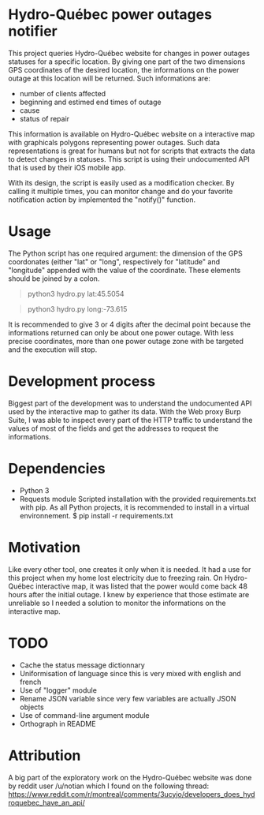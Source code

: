 Hydro-Québec power outages notifier
===========
This project queries Hydro-Québec website for changes in power outages statuses for a specific location. By giving one part of the two dimensions GPS coordinates of the desired location, the informations on the power outage at this location will be returned. Such informations are: 
- number of clients affected
- beginning and estimed end times of outage
- cause
- status of repair

This information is available on Hydro-Québec website on a interactive map with graphicals polygons representing power outages. Such data representations is great for humans but not for scripts that extracts the data to detect changes in statuses. This script is using their undocumented API that is used by their iOS mobile app.

With its design, the script is easily used as a modification checker. By calling it multiple times, you can monitor change and do your favorite notification action by implemented the "notify()" function.

Usage
=========
The Python script has one required argument: the dimension of the GPS coordonates (either "lat" or "long", respectively for "latitude" and "longitude" appended with the value of the coordinate. These elements should be joined by a colon.

> python3 hydro.py lat:45.5054

> python3 hydro.py long:-73.615




It is recommended to give 3 or 4 digits after the decimal point because the informations returned can only be about one power outage. With less precise coordinates, more than one power outage zone with be targeted and the execution will stop.


Development process
===========
Biggest part of the development was to understand the undocumented API used by the interactive map to gather its data. With the Web proxy Burp Suite, I was able to inspect every part of the HTTP traffic to understand the values of most of the fields and get the addresses to request the informations.


Dependencies
=====
- Python 3
- Requests module
Scripted installation with the provided requirements.txt with pip. As all Python projects, it is recommended to install in a virtual environnement.
$ pip install -r requirements.txt

Motivation
==========
Like every other tool, one creates it only when it is needed. It had a use for this project when my home lost electricity due to freezing rain. On Hydro-Québec interactive map, it was listed that the power would come back 48 hours after the initial outage. I knew by experience that those estimate are unreliable so I needed a solution to monitor the informations on the interactive map.

TODO
=========
- Cache the status message dictionnary
- Uniformisation of language since this is very mixed with english and french
- Use of "logger" module
- Rename JSON variable since very few variables are actually JSON objects 
- Use of command-line argument module
- Orthograph in README

Attribution
=======
A big part of the exploratory work on the Hydro-Québec website was done by reddit user /u/notian which I found on the following thread: <https://www.reddit.com/r/montreal/comments/3ucyjo/developers_does_hydroquebec_have_an_api/>
